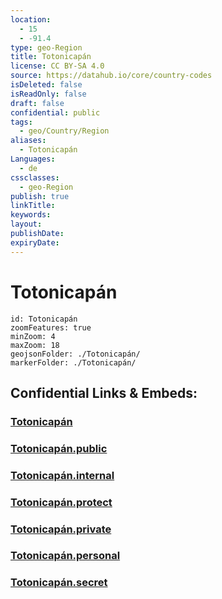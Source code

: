 ```yaml
---
location:
  - 15
  - -91.4
type: geo-Region
title: Totonicapán
license: CC BY-SA 4.0
source: https://datahub.io/core/country-codes
isDeleted: false
isReadOnly: false
draft: false
confidential: public
tags:
  - geo/Country/Region
aliases:
  - Totonicapán
Languages:
  - de
cssclasses:
  - geo-Region
publish: true
linkTitle:
keywords:
layout:
publishDate:
expiryDate:
---
```


# Totonicapán

```leaflet
id: Totonicapán
zoomFeatures: true 
minZoom: 4 
maxZoom: 18
geojsonFolder: ./Totonicapán/
markerFolder: ./Totonicapán/
```


## Confidential Links & Embeds: 

### [Totonicapán](/_Standards/Earth/Continent/America~Central/Guatemala/Departments~Guatemala/Totonicapán.md) 

### [Totonicapán.public](/_public/Earth/Continent/America~Central/Guatemala/Departments~Guatemala/Totonicapán.public.md) 

### [Totonicapán.internal](/_internal/Earth/Continent/America~Central/Guatemala/Departments~Guatemala/Totonicapán.internal.md) 

### [Totonicapán.protect](/_protect/Earth/Continent/America~Central/Guatemala/Departments~Guatemala/Totonicapán.protect.md) 

### [Totonicapán.private](/_private/Earth/Continent/America~Central/Guatemala/Departments~Guatemala/Totonicapán.private.md) 

### [Totonicapán.personal](/_personal/Earth/Continent/America~Central/Guatemala/Departments~Guatemala/Totonicapán.personal.md) 

### [Totonicapán.secret](/_secret/Earth/Continent/America~Central/Guatemala/Departments~Guatemala/Totonicapán.secret.md)

